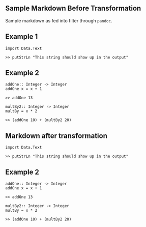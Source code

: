 ## Sample Markdown Before Transformation

Sample markdown as fed into filter through `pandoc`.

## Example 1

``` {.haskell code-filter=Off}
import Data.Text

>> putStrLn "This string should show up in the output"

```
## Example 2

``` {.haskell code-filter=Off}
addOne:: Integer -> Integer
addOne x = x + 1

>> addOne 13

multBy2:: Integer -> Integer
multBy = x * 2

>> (addOne 10) + (multBy2 20)
```

## Markdown after transformation

``` {.haskell code-filter=On}
import Data.Text

>> putStrLn "This string should show up in the output"

```
## Example 2

``` {.haskell code-filter=On}
addOne:: Integer -> Integer
addOne x = x + 1

>> addOne 13

multBy2:: Integer -> Integer
multBy = x * 2

>> (addOne 10) + (multBy2 20)
```
